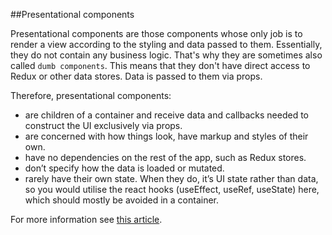##Presentational components

Presentational components are those components whose only job is to render a view according to the 
styling and data passed to them. Essentially, they do not contain any business logic. That's why 
they are sometimes also called `dumb components`. This means that they don't have direct access to 
Redux or other data stores. Data is passed to them via props.

Therefore, presentational components:

- are children of a container and receive data and callbacks needed to construct the UI exclusively 
via props.
- are concerned with how things look, have markup and styles of their own.
- have no dependencies on the rest of the app, such as Redux stores.
- don’t specify how the data is loaded or mutated.
- rarely have their own state. When they do, it’s UI state rather than data, so you would utilise 
the react hooks (useEffect, useRef, useState) here, which should mostly be avoided in a container.

For more information see [this article](https://thoughtbot.com/blog/best-practices-while-developing-a-react-native-app).
